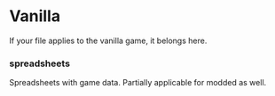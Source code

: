 # Vanilla
If your file applies to the vanilla game, it belongs here.

### spreadsheets
Spreadsheets with game data. Partially applicable for modded as well.
